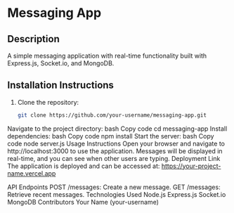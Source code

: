 # Messaging App

## Description
A simple messaging application with real-time functionality built with Express.js, Socket.io, and MongoDB.

## Installation Instructions
1. Clone the repository:
   ```bash
   git clone https://github.com/your-username/messaging-app.git
Navigate to the project directory:
bash
Copy code
cd messaging-app
Install dependencies:
bash
Copy code
npm install
Start the server:
bash
Copy code
node server.js
Usage Instructions
Open your browser and navigate to http://localhost:3000 to use the application.
Messages will be displayed in real-time, and you can see when other users are typing.
Deployment Link
The application is deployed and can be accessed at: https://your-project-name.vercel.app

API Endpoints
POST /messages: Create a new message.
GET /messages: Retrieve recent messages.
Technologies Used
Node.js
Express.js
Socket.io
MongoDB
Contributors
Your Name (your-username)
